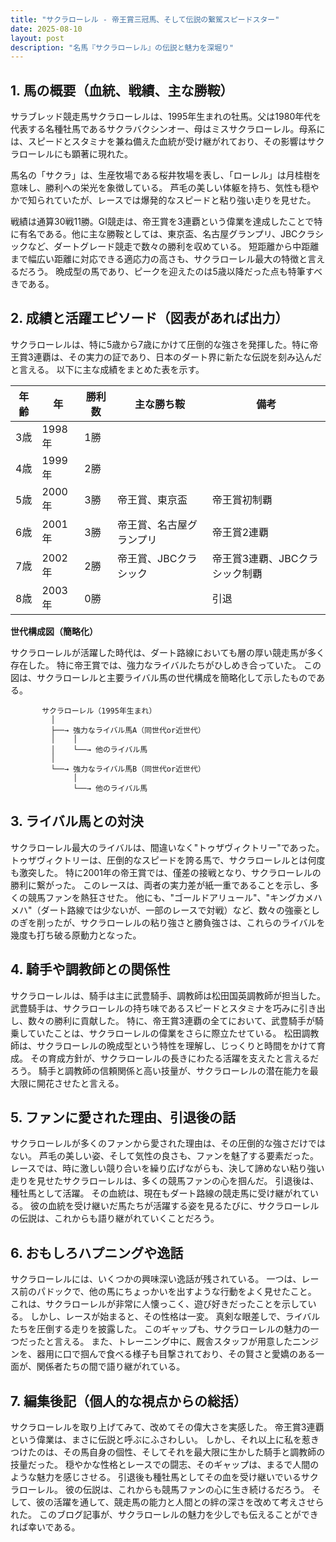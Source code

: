 ```yaml
---
title: "サクラローレル - 帝王賞三冠馬、そして伝説の繋駕スピードスター"
date: 2025-08-10
layout: post
description: "名馬『サクラローレル』の伝説と魅力を深堀り"
---
```


## 1. 馬の概要（血統、戦績、主な勝鞍）

サラブレッド競走馬サクラローレルは、1995年生まれの牡馬。父は1980年代を代表する名種牡馬であるサクラバクシンオー、母はミスサクラローレル。母系には、スピードとスタミナを兼ね備えた血統が受け継がれており、その影響はサクラローレルにも顕著に現れた。

馬名の「サクラ」は、生産牧場である桜井牧場を表し、「ローレル」は月桂樹を意味し、勝利への栄光を象徴している。  芦毛の美しい体躯を持ち、気性も穏やかで知られていたが、レースでは爆発的なスピードと粘り強い走りを見せた。

戦績は通算30戦11勝。GI競走は、帝王賞を3連覇という偉業を達成したことで特に有名である。他に主な勝鞍としては、東京盃、名古屋グランプリ、JBCクラシックなど、ダートグレード競走で数々の勝利を収めている。  短距離から中距離まで幅広い距離に対応できる適応力の高さも、サクラローレル最大の特徴と言えるだろう。  晩成型の馬であり、ピークを迎えたのは5歳以降だった点も特筆すべきである。


## 2. 成績と活躍エピソード（図表があれば出力）

サクラローレルは、特に5歳から7歳にかけて圧倒的な強さを発揮した。特に帝王賞3連覇は、その実力の証であり、日本のダート界に新たな伝説を刻み込んだと言える。  以下に主な成績をまとめた表を示す。


| 年齢 | 年 | 勝利数 | 主な勝ち鞍 | 備考 |
|---|---|---|---|---|
| 3歳 | 1998年 | 1勝 |  |  |
| 4歳 | 1999年 | 2勝 |  |  |
| 5歳 | 2000年 | 3勝 | 帝王賞、東京盃 | 帝王賞初制覇 |
| 6歳 | 2001年 | 3勝 | 帝王賞、名古屋グランプリ | 帝王賞2連覇 |
| 7歳 | 2002年 | 2勝 | 帝王賞、JBCクラシック | 帝王賞3連覇、JBCクラシック制覇 |
| 8歳 | 2003年 | 0勝 |  |  引退 |


**世代構成図（簡略化）**

サクラローレルが活躍した時代は、ダート路線においても層の厚い競走馬が多く存在した。  特に帝王賞では、強力なライバルたちがひしめき合っていた。  この図は、サクラローレルと主要ライバル馬の世代構成を簡略化して示したものである。


```
       サクラローレル（1995年生まれ）
         │
         ├──→ 強力なライバル馬A（同世代or近世代）
         │    │
         │    └──→ 他のライバル馬
         │
         └──→ 強力なライバル馬B（同世代or近世代）
              │
              └──→ 他のライバル馬

```


## 3. ライバル馬との対決

サクラローレル最大のライバルは、間違いなく"トゥザヴィクトリー"であった。  トゥザヴィクトリーは、圧倒的なスピードを誇る馬で、サクラローレルとは何度も激突した。  特に2001年の帝王賞では、僅差の接戦となり、サクラローレルの勝利に繋がった。  このレースは、両者の実力差が紙一重であることを示し、多くの競馬ファンを熱狂させた。  他にも、"ゴールドアリュール"、"キングカメハメハ"（ダート路線では少ないが、一部のレースで対戦）など、数々の強豪としのぎを削ったが、サクラローレルの粘り強さと勝負強さは、これらのライバルを幾度も打ち破る原動力となった。


## 4. 騎手や調教師との関係性

サクラローレルは、騎手は主に武豊騎手、調教師は松田国英調教師が担当した。  武豊騎手は、サクラローレルの持ち味であるスピードとスタミナを巧みに引き出し、数々の勝利に貢献した。  特に、帝王賞3連覇の全てにおいて、武豊騎手が騎乗していたことは、サクラローレルの偉業をさらに際立たせている。  松田調教師は、サクラローレルの晩成型という特性を理解し、じっくりと時間をかけて育成。  その育成方針が、サクラローレルの長きにわたる活躍を支えたと言えるだろう。  騎手と調教師の信頼関係と高い技量が、サクラローレルの潜在能力を最大限に開花させたと言える。


## 5. ファンに愛された理由、引退後の話

サクラローレルが多くのファンから愛された理由は、その圧倒的な強さだけではない。  芦毛の美しい姿、そして気性の良さも、ファンを魅了する要素だった。  レースでは、時に激しい競り合いを繰り広げながらも、決して諦めない粘り強い走りを見せたサクラローレルは、多くの競馬ファンの心を掴んだ。  引退後は、種牡馬として活躍。  その血統は、現在もダート路線の競走馬に受け継がれている。  彼の血統を受け継いだ馬たちが活躍する姿を見るたびに、サクラローレルの伝説は、これからも語り継がれていくことだろう。


## 6. おもしろハプニングや逸話

サクラローレルには、いくつかの興味深い逸話が残されている。  一つは、レース前のパドックで、他の馬にちょっかいを出すような行動をよく見せたこと。  これは、サクラローレルが非常に人懐っこく、遊び好きだったことを示している。  しかし、レースが始まると、その性格は一変。  真剣な眼差しで、ライバルたちを圧倒する走りを披露した。  このギャップも、サクラローレルの魅力の一つだったと言える。  また、トレーニング中に、厩舎スタッフが用意したニンジンを、器用に口で掴んで食べる様子も目撃されており、その賢さと愛嬌のある一面が、関係者たちの間で語り継がれている。


## 7. 編集後記（個人的な視点からの総括）

サクラローレルを取り上げてみて、改めてその偉大さを実感した。  帝王賞3連覇という偉業は、まさに伝説と呼ぶにふさわしい。  しかし、それ以上に私を惹きつけたのは、その馬自身の個性、そしてそれを最大限に生かした騎手と調教師の技量だった。  穏やかな性格とレースでの闘志、そのギャップは、まるで人間のような魅力を感じさせる。  引退後も種牡馬としてその血を受け継いでいるサクラローレル。  彼の伝説は、これからも競馬ファンの心に生き続けるだろう。  そして、彼の活躍を通して、競走馬の能力と人間との絆の深さを改めて考えさせられた。  このブログ記事が、サクラローレルの魅力を少しでも伝えることができれば幸いである。
